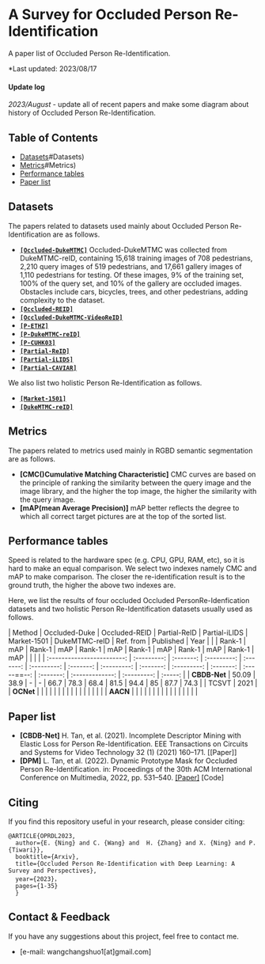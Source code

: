 # A Survey for Occluded Person Re-Identification


A paper list of Occluded Person Re-Identification.

*Last updated: 2023/08/17

#### Update log

*2023/August* - update all of recent papers and make some diagram about history of Occluded Person Re-Identification.


##


## Table of Contents

- [Datasets]([https://github.com/changshuowang/A-Survey-for-Occluded-Person-Re-Identification/edit/master/README.md](https://github.com/changshuowang/A-Survey-for-Occluded-Person-Re-Identification/blob/master/README.md))#Datasets)
- [Metrics]([https://github.com/changshuowang/A-Survey-for-Occluded-Person-Re-Identification/edit/master/README.md](https://github.com/changshuowang/A-Survey-for-Occluded-Person-Re-Identification/blob/master/README.md))#Metrics)
- [Performance tables](([https://github.com/changshuowang/A-Survey-for-Occluded-Person-Re-Identification/edit/master/README.md](https://github.com/changshuowang/A-Survey-for-Occluded-Person-Re-Identification/blob/master/README.md))#Performance-tables)
- [Paper list](([https://github.com/changshuowang/A-Survey-for-Occluded-Person-Re-Identification/edit/master/README.md](https://github.com/changshuowang/A-Survey-for-Occluded-Person-Re-Identification/blob/master/README.md))#paper-list)


##


## Datasets

The papers related to datasets used mainly about Occluded Person Re-Identification are as follows.

- **[`[Occluded-DukeMTMC]`](https://github.com/lightas/ICCV19_Pose_Guided_Occluded_Person_ReID)** Occluded-DukeMTMC was collected from DukeMTMC-reID, containing 15,618 training images of 708 pedestrians, 2,210 query images of 519 pedestrians, and 17,661 gallery images of 1,110 pedestrians for testing. Of these images, 9% of the training set, 100% of the query set, and 10% of the gallery are occluded images. Obstacles include cars, bicycles, trees, and other pedestrians, adding complexity to the dataset.
- **[`[Occluded-REID]`]()**  
- **[`[Occluded-DukeMTMC-VideoReID]`]()** 
- **[`[P-ETHZ]`]()** 
- **[`[P-DukeMTMC-reID]`]()** 
- **[`[P-CUHK03]`]()**
- **[`[Partial-ReID]`]()** 
- **[`[Partial-iLIDS]`]()** 
- **[`[Partial-CAVIAR]`]()**

We also list two holistic Person Re-Identification as follows.

- **[`[Market-1501]`]()**
- **[`[DukeMTMC-reID]`]()**



##

## Metrics

The papers related to metrics used mainly in RGBD semantic segmentation are as follows.

- **[CMC()Cumulative Matching Characteristic]**  CMC curves are based on the principle of ranking the similarity between the query image and the image library, and the higher the top image, the higher the similarity with the query image.
- **[mAP(mean Average Precision)]**  mAP better reflects the degree to which all correct target pictures are at the top of the sorted list.



##

## Performance tables

Speed is related to the hardware spec (e.g. CPU, GPU, RAM, etc), so it is hard to make an equal comparison. We select two indexes namely CMC and mAP to make comparison. The closer the re-identification result is to the ground truth, the higher the above two indexes are.

Here, we list the results of four occluded Occluded PersonRe-Idenfication datasets and two holistic Person Re-Identification datasets usually used as follows.

|           Method           |        Occluded-Duke    |        Occluded-REID    |        Partial-ReID     |        Partial-iLIDS    |        Market-1501      |       DukeMTMC-reID     |    Ref. from    |  Published  |   Year  |
|                            |   Rank-1    |    mAP    |   Rank-1    |    mAP    |   Rank-1    |    mAP    |   Rank-1    |    mAP    |   Rank-1    |    mAP    |   Rank-1    |    mAP    |                 |             |         |
| :------------------------: | :---------: | :-------: | :---------: | :-------: | :---------: | :-------: | :---------: | :-------: | :---------: | :-------: | :-----==--: | :-------: | :-------------: | :---------: | :-----: |
|        **CBDB-Net**        |    50.09    |    38.9   |      -      |     -     |    66.7     |    78.3   |    68.4     |    81.5   |    94.4     |     85    |    87.7     |    74.3   |                 |    TCSVT    |   2021  |
|        **OCNet**           |             |           |             |           |             |           |             |           |             |           |             |           |                 |             |         |
|        **AACN**            |             |           |             |           |             |           |             |           |             |           |             |           |                 |             |         |



## Paper list

- **[CBDB-Net]** H. Tan, et al. (2021). Incomplete Descriptor Mining with Elastic Loss for Person Re-Identification. EEE Transactions on Circuits and Systems for Video Technology 32 (1) (2021) 160–171. [[Paper]]
- **[DPM]** L. Tan, et al. (2022). Dynamic Prototype Mask for Occluded Person Re-Identification. in: Proceedings of the 30th ACM International Conference on Multimedia, 2022, pp. 531–540. [[Paper]](https://github.com/stone96123/DPM) [Code]






## Citing
If you find this repository useful in your research, please consider citing:
```
@ARTICLE{OPRDL2023,  
  author={E. {Ning} and C. {Wang} and  H. {Zhang} and X. {Ning} and P. {Tiwari}},  
  booktitle={Arxiv},   
  title={Occluded Person Re-Identification with Deep Learning: A Survey and Perspectives},   
  year={2023}，  
  pages={1-35}
  }
```

## Contact & Feedback

If you have any suggestions about this project, feel free to contact me.

- [e-mail: wangchangshuo1[at]gmail.com]


